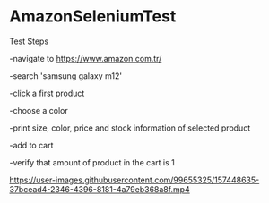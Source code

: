 # AmazonSeleniumTest

Test Steps

-navigate to https://www.amazon.com.tr/

-search 'samsung galaxy m12' 

-click a first product

-choose a color

-print size, color, price and stock information of selected product

-add to cart

-verify that amount of product in the cart is 1



https://user-images.githubusercontent.com/99655325/157448635-37bcead4-2346-4396-8181-4a79eb368a8f.mp4


